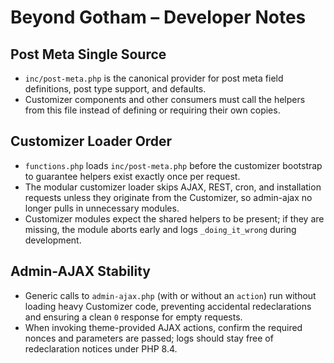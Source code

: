 # Beyond Gotham – Developer Notes

## Post Meta Single Source
- `inc/post-meta.php` is the canonical provider for post meta field definitions, post type support, and defaults.
- Customizer components and other consumers must call the helpers from this file instead of defining or requiring their own copies.

## Customizer Loader Order
- `functions.php` loads `inc/post-meta.php` before the customizer bootstrap to guarantee helpers exist exactly once per request.
- The modular customizer loader skips AJAX, REST, cron, and installation requests unless they originate from the Customizer, so admin-ajax no longer pulls in unnecessary modules.
- Customizer modules expect the shared helpers to be present; if they are missing, the module aborts early and logs `_doing_it_wrong` during development.

## Admin-AJAX Stability
- Generic calls to `admin-ajax.php` (with or without an `action`) run without loading heavy Customizer code, preventing accidental redeclarations and ensuring a clean `0` response for empty requests.
- When invoking theme-provided AJAX actions, confirm the required nonces and parameters are passed; logs should stay free of redeclaration notices under PHP 8.4.
